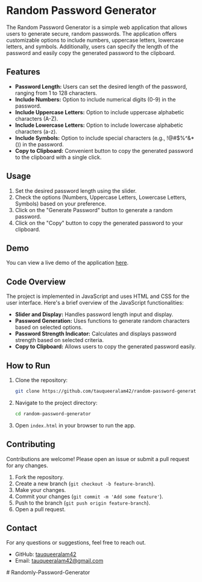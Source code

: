 # Random Password Generator

The Random Password Generator is a simple web application that allows users to generate secure, random passwords. The application offers customizable options to include numbers, uppercase letters, lowercase letters, and symbols. Additionally, users can specify the length of the password and easily copy the generated password to the clipboard.

## Features

- **Password Length:** Users can set the desired length of the password, ranging from 1 to 128 characters.
- **Include Numbers:** Option to include numerical digits (0-9) in the password.
- **Include Uppercase Letters:** Option to include uppercase alphabetic characters (A-Z).
- **Include Lowercase Letters:** Option to include lowercase alphabetic characters (a-z).
- **Include Symbols:** Option to include special characters (e.g., !@#$%^&*()) in the password.
- **Copy to Clipboard:** Convenient button to copy the generated password to the clipboard with a single click.

## Usage

1. Set the desired password length using the slider.
2. Check the options (Numbers, Uppercase Letters, Lowercase Letters, Symbols) based on your preference.
3. Click on the "Generate Password" button to generate a random password.
4. Click on the "Copy" button to copy the generated password to your clipboard.

## Demo

You can view a live demo of the application [here](https://tauqueer-random-password-generator.netlify.app/).

## Code Overview

The project is implemented in JavaScript and uses HTML and CSS for the user interface. Here's a brief overview of the JavaScript functionalities:

- **Slider and Display:** Handles password length input and display.
- **Password Generation:** Uses functions to generate random characters based on selected options.
- **Password Strength Indicator:** Calculates and displays password strength based on selected criteria.
- **Copy to Clipboard:** Allows users to copy the generated password easily.

## How to Run

1. Clone the repository:
   ```sh
   git clone https://github.com/tauqueeralam42/random-password-generator.git
   ```
2. Navigate to the project directory:
   ```sh
   cd random-password-generator
   ```

3. Open `index.html` in your browser to run the app.

## Contributing

Contributions are welcome! Please open an issue or submit a pull request for any changes.

1. Fork the repository.
2. Create a new branch (`git checkout -b feature-branch`).
3. Make your changes.
4. Commit your changes (`git commit -m 'Add some feature'`).
5. Push to the branch (`git push origin feature-branch`).
6. Open a pull request.

## Contact

For any questions or suggestions, feel free to reach out.

- GitHub: [tauqueeralam42](https://github.com/tauqueeralam42)
- Email: tauqueeralam42@gmail.com

#   R a n d o m l y - P a s s w o r d - G e n e r a t o r  
 
